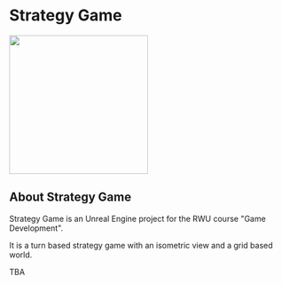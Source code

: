 # Strategy Game

<img src="https://cdn2.unrealengine.com/ue-logotype-2023-vertical-white-1686x2048-bbfded26daa7.png" height="250px">

## About Strategy Game

Strategy Game is an Unreal Engine project for the RWU course "Game Development".

It is a turn based strategy game with an isometric view and a grid based world.

TBA
